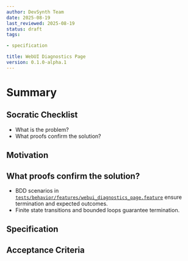 ```yaml
---
author: DevSynth Team
date: 2025-08-19
last_reviewed: 2025-08-19
status: draft
tags:

- specification

title: WebUI Diagnostics Page
version: 0.1.0-alpha.1
---
```


<!--
Required metadata fields:
- author: document author
- date: creation date
- last_reviewed: last review date
- status: draft | review | published
- tags: search keywords
- title: short descriptive name
- version: specification version
-->

# Summary

## Socratic Checklist
- What is the problem?
- What proofs confirm the solution?

## Motivation

## What proofs confirm the solution?
- BDD scenarios in [`tests/behavior/features/webui_diagnostics_page.feature`](../../tests/behavior/features/webui_diagnostics_page.feature) ensure termination and expected outcomes.
- Finite state transitions and bounded loops guarantee termination.


## Specification

## Acceptance Criteria
